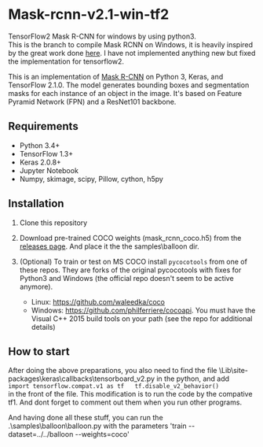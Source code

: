 # Mask-rcnn-v2.1-win-tf2
TensorFlow2 Mask R-CNN for windows by using python3.  
This is the branch to compile Mask RCNN on Windows, it is heavily inspired by the great work done [here](https://github.com/matterport/Mask_RCNN/releases). I have not implemented anything new but fixed the implementation for tensorflow2.

This is an implementation of [Mask R-CNN](https://arxiv.org/abs/1703.06870) on Python 3, Keras, and TensorFlow 2.1.0. The model generates bounding boxes and segmentation masks for each instance of an object in the image. It's based on Feature Pyramid Network (FPN) and a ResNet101 backbone.  

## Requirements
* Python 3.4+
* TensorFlow 1.3+
* Keras 2.0.8+
* Jupyter Notebook
* Numpy, skimage, scipy, Pillow, cython, h5py

## Installation
1. Clone this repository
2. Download pre-trained COCO weights (mask_rcnn_coco.h5) from the [releases page](https://github.com/matterport/Mask_RCNN/releases). And place it the the samples\balloon dir.
3. (Optional) To train or test on MS COCO install `pycocotools` from one of these repos. They are forks of the original pycocotools with fixes for Python3 and Windows (the official repo doesn't seem to be active anymore).

    * Linux: https://github.com/waleedka/coco
    * Windows: https://github.com/philferriere/cocoapi.
    You must have the Visual C++ 2015 build tools on your path (see the repo for additional details)

## How to start
After doing the above preparations, you also need to find the file \Lib\site-packages\keras\callbacks\tensorboard_v2.py in the python, and add  
`
import tensorflow.compat.v1 as tf  
tf.disable_v2_behavior()  
`  
in the front of the file. This modification is to run the code by the compative tf1. And dont forget to comment out them when you run other programs.

And having done all these stuff, you can run the .\samples\balloon\balloon.py with the parameters 'train --dataset=../../balloon --weights=coco'


